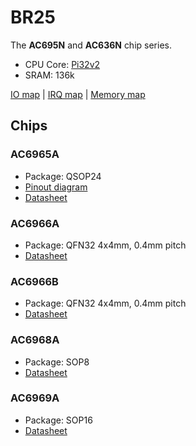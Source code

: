 # BR25

The **AC695N** and **AC636N** chip series.

- CPU Core: [Pi32v2](../../cpu/index.md#pi32)
- SRAM: 136k

[IO map](iomap.md) | [IRQ map](irq.md) | [Memory map](memmap.md)

## Chips

### AC6965A

- Package: QSOP24
- [Pinout diagram](../pinout-diagrams/AC6965A.svg)
- [Datasheet](https://www.lenzetech.com/public/store/pdf/jsggs/AC6965A%C2%A0Datasheet%C2%A0V1.0.pdf)

### AC6966A

- Package: QFN32 4x4mm, 0.4mm pitch
- [Datasheet](https://www.lenzetech.com/public/store/pdf/jsggs/AC6966A%C2%A0Datasheet%C2%A0V1.0.pdf)

### AC6966B

- Package: QFN32 4x4mm, 0.4mm pitch
- [Datasheet](https://www.lenzetech.com/public/store/pdf/jsggs/AC6966B%C2%A0Datasheet%C2%A0V1.0.pdf)

### AC6968A

- Package: SOP8
- [Datasheet](https://www.lenzetech.com/public/store/pdf/jsggs/AC6968A%C2%A0Datasheet%C2%A0V1.0.pdf)

### AC6969A

- Package: SOP16
- [Datasheet](https://www.lenzetech.com/public/store/pdf/jsggs/AC6969A%C2%A0Datasheet%C2%A0V1.0.pdf)
